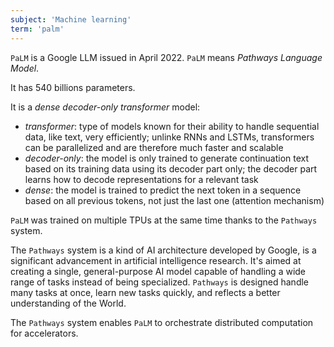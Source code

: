 ```yaml
---
subject: 'Machine learning'
term: 'palm'
---
```


`PaLM` is a Google LLM issued in April 2022. `PaLM` means _Pathways Language Model_.

It has 540 billions parameters.

It is a _dense decoder-only transformer_ model:

- _transformer_: type of models known for their ability to handle sequential data, like text, very efficiently; unlinke RNNs and LSTMs, transformers can be parallelized and are therefore much faster and scalable
- _decoder-only_: the model is only trained to generate continuation text based on its training data using its decoder part only; the decoder part learns how to decode representations for a relevant task
- _dense_: the model is trained to predict the next token in a sequence based on all previous tokens, not just the last one (attention mechanism)

`PaLM` was trained on multiple TPUs at the same time thanks to the `Pathways` system.

The `Pathways` system  is a kind of AI architecture developed by Google, is a significant advancement in artificial intelligence research. It's aimed at creating a single, general-purpose AI model capable of handling a wide range of tasks instead of being specialized. `Pathways` is designed handle many tasks at once, learn new tasks quickly, and reflects a better understanding of the World.

The `Pathways` system enables `PaLM` to orchestrate distributed computation for accelerators.